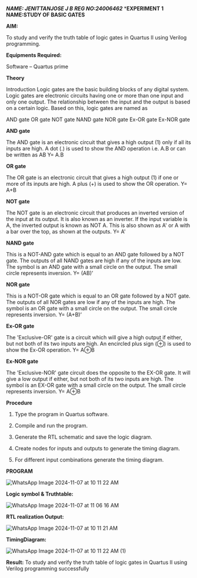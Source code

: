 ***NAME: JENITTANJOSE J B***
***REG NO:24006462***
***EXPERIMENT 1 NAME:STUDY OF BASIC GATES**

**AIM:** 

To study and verify the truth table of logic gates in Quartus II using Verilog programming.

**Equipments Required:**

Software – Quartus prime 

**Theory**

Introduction Logic gates are the basic building blocks of any digital system. Logic gates are electronic circuits having one or more than one input and only one output. The relationship between the input and the output is based on a certain logic. Based on this, logic gates are named as

AND gate OR gate NOT gate NAND gate NOR gate Ex-OR gate Ex-NOR gate

**AND gate**

The AND gate is an electronic circuit that gives a high output (1) only if all its inputs are high. A dot (.) is used to show the AND operation i.e. A.B or can be written as AB
Y= A.B

**OR gate** 

The OR gate is an electronic circuit that gives a high output (1) if one or more of its inputs are high. A plus (+) is used to show the OR operation.
Y= A+B

**NOT gate**

The NOT gate is an electronic circuit that produces an inverted version of the input at its output. It is also known as an inverter. If the input variable is A, the inverted output is known as NOT A. This is also shown as A' or A with a bar over the top, as shown at the outputs.
Y= A'

**NAND gate**

This is a NOT-AND gate which is equal to an AND gate followed by a NOT gate. The outputs of all NAND gates are high if any of the inputs are low. The symbol is an AND gate with a small circle on the output. The small circle represents inversion.
Y= (AB)’

**NOR gate**

This is a NOT-OR gate which is equal to an OR gate followed by a NOT gate. The outputs of all NOR gates are low if any of the inputs are high. The symbol is an OR gate with a small circle on the output. The small circle represents inversion.
Y= (A+B)’

**Ex-OR gate**

The 'Exclusive-OR' gate is a circuit which will give a high output if either, but not both of its two inputs are high. An encircled plus sign (⊕) is used to show the Ex-OR operation.
Y= A⊕B

**Ex-NOR gate**

The 'Exclusive-NOR' gate circuit does the opposite to the EX-OR gate. It will give a low output if either, but not both of its two inputs are high. The symbol is an EX-OR gate with a small circle on the output. The small circle represents inversion.
Y= A⊕B

**Procedure** 

1.	Type the program in Quartus software.

2.	Compile and run the program.

3.	Generate the RTL schematic and save the logic diagram.

4.	Create nodes for inputs and outputs to generate the timing diagram.

5.	For different input combinations generate the timing diagram.


**PROGRAM**

![WhatsApp Image 2024-11-07 at 10 11 22 AM](https://github.com/user-attachments/assets/29dc0034-f718-4641-9798-9bc0fb51d4da)

**Logic symbol & Truthtable:**

![WhatsApp Image 2024-11-07 at 11 06 16 AM](https://github.com/user-attachments/assets/a4b9fe2d-8405-4d41-bac4-a712a36565b9)

**RTL realization Output:**

![WhatsApp Image 2024-11-07 at 10 11 21 AM](https://github.com/user-attachments/assets/e82de0ff-6520-407f-83cc-278dd63ae4a7)

**TimingDiagram:**

![WhatsApp Image 2024-11-07 at 10 11 22 AM (1)](https://github.com/user-attachments/assets/41ed26b0-bbbc-4dbd-9aa7-1ff6392bc468)

**Result:**
To study and verify the truth table of logic gates in Quartus II using Verilog programming successfully


